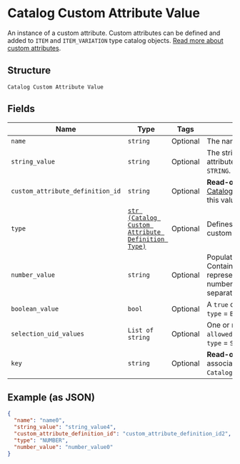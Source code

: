 
# Catalog Custom Attribute Value

An instance of a custom attribute. Custom attributes can be defined and
added to `ITEM` and `ITEM_VARIATION` type catalog objects.
[Read more about custom attributes](https://developer.squareup.com/docs/catalog-api/add-custom-attributes).

## Structure

`Catalog Custom Attribute Value`

## Fields

| Name | Type | Tags | Description |
|  --- | --- | --- | --- |
| `name` | `string` | Optional | The name of the custom attribute. |
| `string_value` | `string` | Optional | The string value of the custom attribute.  Populated if `type` = `STRING`. |
| `custom_attribute_definition_id` | `string` | Optional | __Read-only.__ The id of the [CatalogCustomAttributeDefinition](/doc/models/catalog-custom-attribute-definition.md) this value belongs to. |
| `type` | [`str (Catalog Custom Attribute Definition Type)`](/doc/models/catalog-custom-attribute-definition-type.md) | Optional | Defines the possible types for a custom attribute. |
| `number_value` | `string` | Optional | Populated if `type` = `NUMBER`. Contains a string<br>representation of a decimal number, using a `.` as the decimal separator. |
| `boolean_value` | `bool` | Optional | A `true` or `false` value. Populated if `type` = `BOOLEAN`. |
| `selection_uid_values` | `List of string` | Optional | One or more choices from `allowed_selections`. Populated if `type` = `SELECTION`. |
| `key` | `string` | Optional | __Read-only.__ A copy of key from the associated `CatalogCustomAttributeDefinition`. |

## Example (as JSON)

```json
{
  "name": "name0",
  "string_value": "string_value4",
  "custom_attribute_definition_id": "custom_attribute_definition_id2",
  "type": "NUMBER",
  "number_value": "number_value0"
}
```

